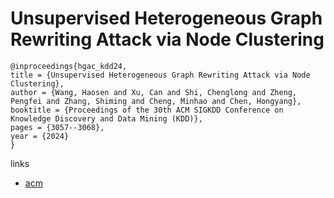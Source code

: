 # Unsupervised Heterogeneous Graph Rewriting Attack via Node Clustering

```
@inproceedings{hgac_kdd24,
title = {Unsupervised Heterogeneous Graph Rewriting Attack via Node Clustering},
author = {Wang, Haosen and Xu, Can and Shi, Chenglong and Zheng, Pengfei and Zhang, Shiming and Cheng, Minhao and Chen, Hongyang},
booktitle = {Proceedings of the 30th ACM SIGKDD Conference on Knowledge Discovery and Data Mining (KDD)},
pages = {3057--3068},
year = {2024}
}
```

links
- [acm](https://dl.acm.org/doi/10.1145/3637528.3671716)
